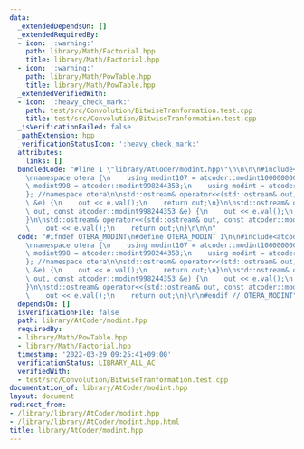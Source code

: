 ```yaml
---
data:
  _extendedDependsOn: []
  _extendedRequiredBy:
  - icon: ':warning:'
    path: library/Math/Factorial.hpp
    title: library/Math/Factorial.hpp
  - icon: ':warning:'
    path: library/Math/PowTable.hpp
    title: library/Math/PowTable.hpp
  _extendedVerifiedWith:
  - icon: ':heavy_check_mark:'
    path: test/src/Convolution/BitwiseTranformation.test.cpp
    title: test/src/Convolution/BitwiseTranformation.test.cpp
  _isVerificationFailed: false
  _pathExtension: hpp
  _verificationStatusIcon: ':heavy_check_mark:'
  attributes:
    links: []
  bundledCode: "#line 1 \"library/AtCoder/modint.hpp\"\n\n\n\n#include<atcoder/modint>\n\
    \nnamespace otera {\n    using modint107 = atcoder::modint1000000007;\n    using\
    \ modint998 = atcoder::modint998244353;\n    using modint = atcoder::modint;\n\
    }; //namespace otera\n\nstd::ostream& operator<<(std::ostream& out, const atcoder::modint1000000007\
    \ &e) {\n    out << e.val();\n    return out;\n}\n\nstd::ostream& operator<<(std::ostream&\
    \ out, const atcoder::modint998244353 &e) {\n    out << e.val();\n    return out;\n\
    }\n\nstd::ostream& operator<<(std::ostream& out, const atcoder::modint &e) {\n\
    \    out << e.val();\n    return out;\n}\n\n\n"
  code: "#ifndef OTERA_MODINT\n#define OTERA_MODINT 1\n\n#include<atcoder/modint>\n\
    \nnamespace otera {\n    using modint107 = atcoder::modint1000000007;\n    using\
    \ modint998 = atcoder::modint998244353;\n    using modint = atcoder::modint;\n\
    }; //namespace otera\n\nstd::ostream& operator<<(std::ostream& out, const atcoder::modint1000000007\
    \ &e) {\n    out << e.val();\n    return out;\n}\n\nstd::ostream& operator<<(std::ostream&\
    \ out, const atcoder::modint998244353 &e) {\n    out << e.val();\n    return out;\n\
    }\n\nstd::ostream& operator<<(std::ostream& out, const atcoder::modint &e) {\n\
    \    out << e.val();\n    return out;\n}\n\n#endif // OTERA_MODINT"
  dependsOn: []
  isVerificationFile: false
  path: library/AtCoder/modint.hpp
  requiredBy:
  - library/Math/PowTable.hpp
  - library/Math/Factorial.hpp
  timestamp: '2022-03-29 09:25:41+09:00'
  verificationStatus: LIBRARY_ALL_AC
  verifiedWith:
  - test/src/Convolution/BitwiseTranformation.test.cpp
documentation_of: library/AtCoder/modint.hpp
layout: document
redirect_from:
- /library/library/AtCoder/modint.hpp
- /library/library/AtCoder/modint.hpp.html
title: library/AtCoder/modint.hpp
---
```

